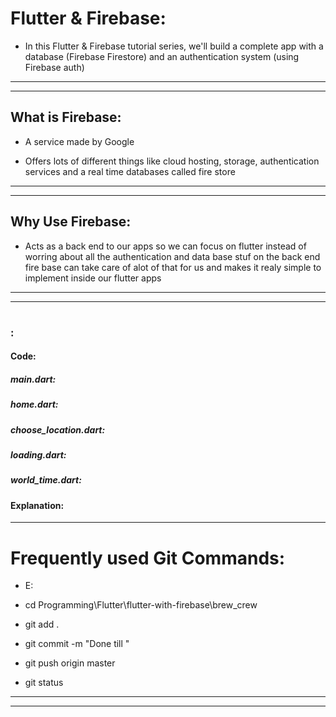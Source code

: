 # Flutter & Firebase:

- In this Flutter & Firebase tutorial series, we'll build a complete app with a database (Firebase Firestore) and an authentication system (using Firebase auth)

- - -
- - -

## What is Firebase:

- A service made by Google 

- Offers lots of different things like cloud hosting, storage, authentication services and a real time databases called fire store

- - -
- - -

## Why Use Firebase:

- Acts as a back end to our apps so we can focus on flutter instead of worring about all the authentication and data base stuf on the back end fire base can take care of alot of that for us and makes it realy simple to implement inside our flutter apps

- - -
- - -

# 
### :

#### Code:

##### main.dart:
 


##### home.dart:



##### choose_location.dart:



##### loading.dart:



##### world_time.dart:



#### Explanation:



- - -

# Frequently used Git Commands:

- E:

- cd Programming\Flutter\flutter-with-firebase\brew_crew


- git add .

- git commit -m "Done till "

- git push origin master


- git status

---
---